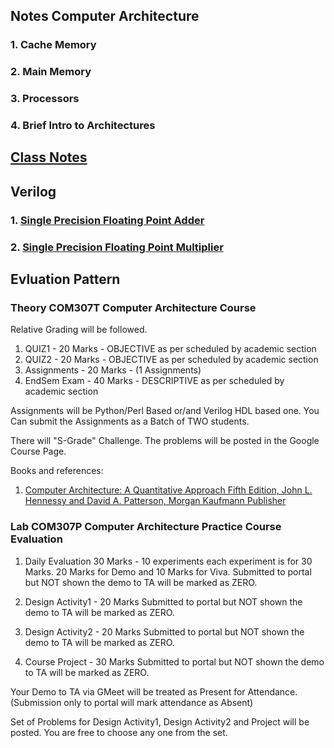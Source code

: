 ## Notes Computer Architecture ##

### 1. Cache Memory ###
### 2. Main Memory ###
### 3. Processors ###
### 4. Brief Intro to Architectures ###

## [Class Notes](./Class/Notes.md) ##

## Verilog ##
### 1. [Single Precision Floating Point Adder](./) ###
### 2. [Single Precision Floating Point Multiplier](./) ###


## Evluation Pattern ##
### Theory COM307T Computer Architecture Course ###

Relative Grading will be followed.

1. QUIZ1 - 20 Marks - OBJECTIVE as per scheduled by academic section
2. QUIZ2 - 20 Marks - OBJECTIVE as per scheduled by academic section
3. Assignments - 20 Marks - (1 Assignments)
4. EndSem Exam - 40 Marks - DESCRIPTIVE as per scheduled by academic section

Assignments will be Python/Perl Based or/and Verilog HDL based one.
You Can submit the Assignments as a Batch of TWO students.

There will "S-Grade" Challenge. The problems will be posted in the Google Course Page.

Books and references:
1. [Computer Architecture: A Quantitative Approach Fifth Edition, John L. Hennessy and David A. Patterson, Morgan Kaufmann Publisher](http://acs.pub.ro/~cpop/SMPA/Computer%20Architecture%20A%20Quantitative%20Approach%20(5th%20edition).pdf)


### Lab COM307P Computer Architecture Practice Course Evaluation ###

1) Daily Evaluation 30 Marks - 10 experiments each experiment is for 30 Marks. 
20 Marks for Demo and 10 Marks for Viva.
Submitted to portal but NOT shown the demo to TA will be marked as ZERO.

2) Design Activity1 - 20 Marks
Submitted to portal but NOT shown the demo to TA will be marked as ZERO.

3) Design Activity2 - 20 Marks
Submitted to portal but NOT shown the demo to TA will be marked as ZERO.

4) Course Project - 30 Marks 
Submitted to portal but NOT shown the demo to TA will be marked as ZERO.

Your Demo to TA via GMeet will be treated as Present for Attendance. (Submission only to portal will mark attendance as Absent)

Set of Problems for Design Activity1, Design Activity2 and Project will be posted. You are free to choose any one from the set.
